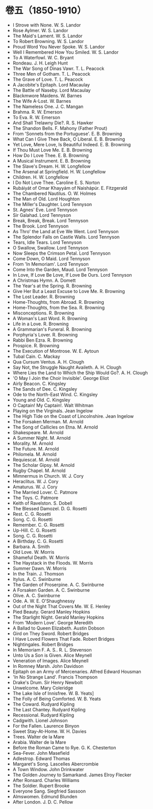 # 卷五（1850-1910）
* I Strove with None. W. S. Landor
* Rose Aylmer. W. S. Landor
* The Maid's Lament. W. S. Landor
* To Robert Browning. W. S. Landor
* Proud Word You Never Spoke. W. S. Landor
* Well I Remembered How You Smiled. W. S. Landor
* To A Waterfowl. W. C. Bryant
* Rondeau. J. H. Leigh Hunt
* The War Song of Dinas Vawr. T. L. Peacock
* Three Men of Gotham. T. L. Peacock
* The Grave of Love. T. L. Peacock
* A Jacobite's Epitaph. Lord Macaulay
* The Battle of Naseby. Lord Macaulay
* Blackmwore Maidens. W. Barnes
* The Wife A-Lost. W. Barnes
* The Nameless One. J. C. Mangan
* Brahma. R. W. Emerson
* To Eva. R. W. Emerson
* And Shall Trelawny Die?. R. S. Hawker
* The Shandon Bells. F. Mahony (Father Prout)
* From 'Sonnets from the Portuguese'. E. B. Browning
* What Can I Give Thee Back, O Liberal. E. B. Browning
* Yet Love, Mere Love, Is Beautiful Indeed. E. B. Browning
* If Thou Must Love Me. E. B. Browning
* How Do I Love Thee. E. B. Browning
* A Musical Instrument. E. B. Browning
* The Slave's Dream. H. W. Longfellow
* The Arsenal at Springfield. H. W. Longfellow
* Children. H. W. Longfellow
* I Do Not Love Thee. Caroline E. S. Norton
* Rubáiyát of Omar Khayyám of Naishápúr. E. Fitzgerald
* The Chambered Nautilus. O. W. Holmes
* The Man of Old. Lord Houghton
* The Miller's Daughter. Lord Tennyson
* St. Agnes' Eve. Lord Tennyson
* Sir Galahad. Lord Tennyson
* Break, Break, Break. Lord Tennyson
* The Brook. Lord Tennyson
* As Thro' the Land at Eve We Went. Lord Tennyson
* The Splendor Falls on Castle Walls. Lord Tennyson
* Tears, Idle Tears. Lord Tennyson
* O Swallow, Swallow. Lord Tennyson
* Now Sleeps the Crimson Petal. Lord Tennyson
* Come Down, O Maid. Lord Tennyson
* From 'In Memoriam'. Lord Tennyson
* Come Into the Garden, Maud. Lord Tennyson
* In Love, If Love Be Love, If Love Be Ours. Lord Tennyson
* A Christmas Hymn. A. Domett
* The Year's at the Spring. R. Browning
* Give Her But a Least Excuse to Love Me. R. Browning
* The Lost Leader. R. Browning
* Home-Thoughts, from Abroad. R. Browning
* Home-Thoughts, from the Sea. R. Browning
* Misconceptions. R. Browning
* A Woman's Last Word. R. Browning
* Life in a Love. R. Browning
* A Grammarian's Funeral. R. Browning
* Porphyria's Lover. R. Browning
* Rabbi Ben Ezra. R. Browning
* Prospice. R. Browning
* The Execution of Montrose. W. E. Aytoun
* Tubal Cain. C. Mackay
* Qua Cursum Ventus. A. H. Clough
* Say Not, the Struggle Naught Availeth. A. H. Clough
* Where Lies the Land to Which the Ship Would Go?. A. H. Clough
* 'O May I Join the Choir Invisible'. George Eliot
* Airly Beacon. C. Kingsley
* The Sands of Dee. C. Kingsley
* Ode to the North-East Wind. C. Kingsley
* Young and Old. C. Kingsley
* O Captain! My Captain!. Walt Whitman
* Playing on the Virginals. Jean Ingelow
* The High Tide on the Coast of Lincolnshire. Jean Ingelow
* The Forsaken Merman. M. Arnold
* The Song of Callicles on Etna. M. Arnold
* Shakespeare. M. Arnold
* A Summer Night. M. Arnold
* Morality. M. Arnold
* The Future. M. Arnold
* Philomela. M. Arnold
* Requiescat. M. Arnold
* The Scholar Gipsy. M. Arnold
* Rugby Chapel. M. Arnold
* Mimnermus in Church. W. J. Cory
* Heraclitus. W. J. Cory
* Amaturus. W. J. Cory
* The Married Lover. C. Patmore
* The Toys. C. Patmore
* Keith of Ravelston. S. Dobell
* The Blessed Damozel. D. G. Rosetti
* Rest. C. G. Rosetti
* Song. C. G. Rosetti
* Remember. C. G. Rosetti
* Up-Hill. C. G. Rosetti
* Song. C. G. Rosetti
* A Birthday. C. G. Rosetti
* Barbara. A. Smith
* Old Love. W. Morris
* Shameful Death. W. Morris
* The Haystack in the Floods. W. Morris
* Summer Dawn. W. Morris
* In the Train. J. Thomson
* Itylus. A. C. Swinburne
* The Garden of Proserpine. A. C. Swinburne
* A Forsaken Garden. A. C. Swinburne
* Olive. A. C. Swinburne
* Ode. A. W. E. O'Shaughnessy
* Out of the Night That Covers Me. W. E. Henley
* Pied Beauty. Gerard Manley Hopkins
* The Starlight Night. Gerald Manley Hopkins
* From 'Modern Love'. George Meredith
* A Ballad to Queen Elizabeth. Austin Dobson
* Gird on They Sword. Robert Bridges
* I Have Loved Flowers That Fade. Robert Bridges
* Nightingales. Robert Bridges
* In Memoriam F. A. S.. R. L. Stevenson
* Unto Us a Son is Given. Alice Meynell
* Veneration of Images. Alice Meynell
* In Romney Marsh. John Davidson
* Epitaph on an Army of Mercenaries. Alfred Edward Housman
* 'In No Strange Land'. Francis Thompson
* Drake's Drum. Sir Henry Newbolt
* Unwelcome. Mary Coleridge
* The Lake Isle of Innisfree. W. B. Yeats]
* The Folly of Being Comforted. W. B. Yeats
* The Coward. Rudyard Kipling
* The Last Chantey. Rudyard Kipling
* Recessional. Rudyard Kipling
* Cadgwith. Lionel Johnson
* For the Fallen. Laurence Binyon
* Sweet Stay-At-Home. W. H. Davies
* Trees. Walter de la Mare
* Arabia. Walter de la Mare
* Before the Roman Came to Rye. G. K. Chesterton
* Sea-Fever. John Masefield
* Adlestrop. Edward Thomas
* Margaret's Song. Lascelles Abercrombie
* A Town Window. John Drinkwater
* The Golden Journey to Samarkand. James Elroy Flecker
* After Ronsard. Charles Williams
* The Soldier. Rupert Brooke
* Everyone Sang. Siegfried Sassoon
* Almswomen. Edmund Blunden
* After London. J. D. C. Pellow